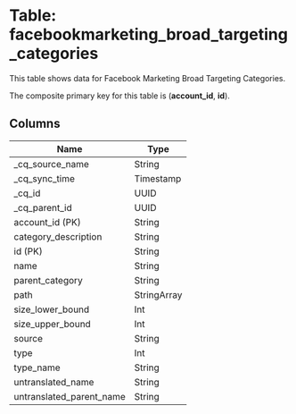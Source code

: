 # Table: facebookmarketing_broad_targeting_categories

This table shows data for Facebook Marketing Broad Targeting Categories.

The composite primary key for this table is (**account_id**, **id**).

## Columns

| Name          | Type          |
| ------------- | ------------- |
|_cq_source_name|String|
|_cq_sync_time|Timestamp|
|_cq_id|UUID|
|_cq_parent_id|UUID|
|account_id (PK)|String|
|category_description|String|
|id (PK)|String|
|name|String|
|parent_category|String|
|path|StringArray|
|size_lower_bound|Int|
|size_upper_bound|Int|
|source|String|
|type|Int|
|type_name|String|
|untranslated_name|String|
|untranslated_parent_name|String|